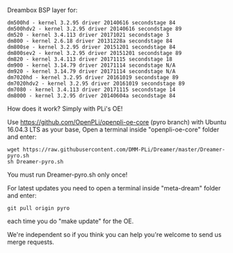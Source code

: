 Dreambox BSP layer for:
```
dm500hd - kernel 3.2.95 driver 20140616 secondstage 84
dm500hdv2 - kernel 3.2.95 driver 20140616 secondstage 89
dm520 - kernel 3.4.113 driver 20171021 secondstage 3
dm800 - kernel 2.6.18 driver 20131228a secondstage 84
dm800se - kernel 3.2.95 driver 20151201 secondstage 84
dm800sev2 - kernel 3.2.95 driver 20151201 secondstage 89
dm820 - kernel 3.4.113 driver 20171115 secondstage 18
dm900 - kernel 3.14.79 driver 20171114 secondstage N/A
dm920 - kernel 3.14.79 driver 20171114 secondstage N/A
dm7020hd - kernel 3.2.95 driver 20161019 secondstage 89
dm7020hdv2 - kernel 3.2.95 driver 20161019 secondstage 89
dm7080 - kernel 3.4.113 driver 20171115 secondstage 14
dm8000 - kernel 3.2.95 driver 20140604a secondstage 84
```
How does it work? Simply with PLi's OE!

Use https://github.com/OpenPLi/openpli-oe-core (pyro branch) with Ubuntu 16.04.3 LTS as your base, Open a terminal inside "openpli-oe-core" folder and enter:
```
wget https://raw.githubusercontent.com/DMM-PLi/Dreamer/master/Dreamer-pyro.sh
sh Dreamer-pyro.sh
```
You must run Dreamer-pyro.sh only once!

For latest updates you need to open a terminal inside "meta-dream" folder and enter:
```
git pull origin pyro
```
each time you do "make update" for the OE.

We're independent so if you think you can help you're welcome to send us merge requests.
